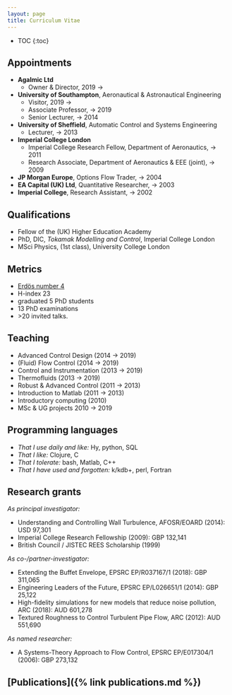 ```yaml
---
layout: page
title: Curriculum Vitae
---
```


* TOC
{:toc}

## Appointments

* **Agalmic Ltd**
    - Owner & Director, 2019 &#8594;
*  **University of Southampton**, Aeronautical & Astronautical Engineering
    * Visitor, 2019 &#8594;
    * Associate Professor, &#8594; 2019
    * Senior Lecturer, &#8594; 2014
* **University of Sheffield**, Automatic Control and Systems Engineering
    * Lecturer, &#8594; 2013
* **Imperial College London**
    * Imperial College Research Fellow, Department of Aeronautics, &#8594; 2011
    * Research Associate, Department of Aeronautics & EEE (joint), &#8594; 2009
* **JP Morgan Europe**, Options Flow Trader, &#8594; 2004
* **EA Capital (UK) Ltd**, Quantitative Researcher, &#8594; 2003
* **Imperial College**, Research Assistant, &#8594; 2002


## Qualifications

* Fellow of the (UK) Higher Education Academy
* PhD, DIC, *Tokamak Modelling and Control*, Imperial College London
* MSci Physics, (1st class), University College London


## Metrics

* [Erdös number 4](http://en.wikipedia.org/wiki/Erd%C5%91s_number)
* H-index 23
* graduated 5 PhD students
* 13 PhD examinations
* \>20 invited talks.


## Teaching

* Advanced Control Design (2014 &#8594; 2019)
* (Fluid) Flow Control (2014 &#8594; 2019)
* Control and Instrumentation (2013 &#8594; 2019)
* Thermofluids (2013 &#8594; 2019)
* Robust & Advanced Control (2011 &#8594; 2013)
* Introduction to Matlab (2011 &#8594; 2013)
* Introductory computing (2010)
* MSc & UG projects 2010 &#8594; 2019


## Programming languages

* *That I use daily and like:* Hy, python, SQL
* *That I like:* Clojure, C
* *That I tolerate:* bash, Matlab, C++
* *That I have used and forgotten:* k/kdb+, perl, Fortran


## Research grants

*As principal investigator:*

* Understanding and Controlling Wall Turbulence, AFOSR/EOARD (2014): USD 97,301
* Imperial College Research Fellowship (2009): GBP 132,141
* British Council / JISTEC REES Scholarship (1999)

*As co-/partner-investigator:*

* Extending the Buffet Envelope, EPSRC EP/R037167/1 (2018): GBP 311,065
* Engineering Leaders of the Future, EPSRC EP/L026651/1 (2014): GBP 25,122
* High-fidelity simulations for new models that reduce noise pollution, ARC (2018): AUD 601,278
* Textured Roughness to Control Turbulent Pipe Flow, ARC (2012): AUD 551,690

*As named researcher:*

* A Systems-Theory Approach to Flow Control, EPSRC EP/E017304/1 (2006): GBP 273,132


## [Publications]({% link publications.md %})

